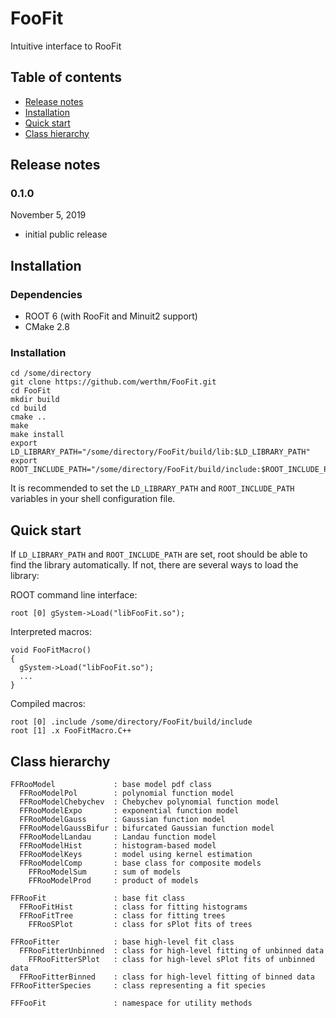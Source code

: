 FooFit
======

Intuitive interface to RooFit

## Table of contents
* [Release notes](#release-notes)
* [Installation](#installation)
* [Quick start](#quick-start)
* [Class hierarchy](#class-hierarchy)
## Release notes

### 0.1.0
November 5, 2019
* initial public release

## Installation

### Dependencies
* ROOT 6 (with RooFit and Minuit2 support)
* CMake 2.8

### Installation
```
cd /some/directory
git clone https://github.com/werthm/FooFit.git
cd FooFit
mkdir build
cd build
cmake ..
make
make install
export LD_LIBRARY_PATH="/some/directory/FooFit/build/lib:$LD_LIBRARY_PATH"
export ROOT_INCLUDE_PATH="/some/directory/FooFit/build/include:$ROOT_INCLUDE_PATH"
```
It is recommended to set the `LD_LIBRARY_PATH` and `ROOT_INCLUDE_PATH` variables
in your shell configuration file.

## Quick start
If `LD_LIBRARY_PATH` and `ROOT_INCLUDE_PATH` are set, root should be able to
find the library automatically. If not, there are several ways to load the
library:

ROOT command line interface:
```
root [0] gSystem->Load("libFooFit.so");
```
Interpreted macros:
```
void FooFitMacro()
{
  gSystem->Load("libFooFit.so");
  ...
}
```
Compiled macros:
```
root [0] .include /some/directory/FooFit/build/include
root [1] .x FooFitMacro.C++
```

## Class hierarchy
```
FFRooModel             : base model pdf class
  FFRooModelPol        : polynomial function model
  FFRooModelChebychev  : Chebychev polynomial function model
  FFRooModelExpo       : exponential function model
  FFRooModelGauss      : Gaussian function model
  FFRooModelGaussBifur : bifurcated Gaussian function model
  FFRooModelLandau     : Landau function model
  FFRooModelHist       : histogram-based model
  FFRooModelKeys       : model using kernel estimation
  FFRooModelComp       : base class for composite models
    FFRooModelSum      : sum of models
    FFRooModelProd     : product of models

FFRooFit               : base fit class
  FFRooFitHist         : class for fitting histograms
  FFRooFitTree         : class for fitting trees
    FFRooSPlot         : class for sPlot fits of trees

FFRooFitter            : base high-level fit class
  FFRooFitterUnbinned  : class for high-level fitting of unbinned data
    FFRooFitterSPlot   : class for high-level sPlot fits of unbinned data
  FFRooFitterBinned    : class for high-level fitting of binned data
FFRooFitterSpecies     : class representing a fit species

FFFooFit               : namespace for utility methods
```

